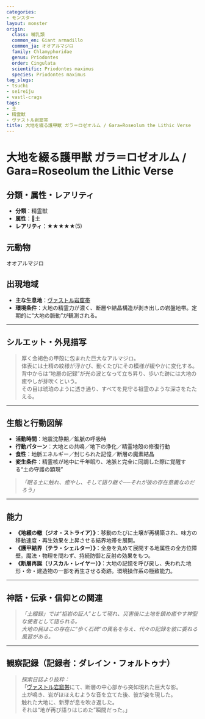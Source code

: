 ```yaml
---
categories:
- モンスター
layout: monster
origin:
  class: 哺乳類
  common_en: Giant armadillo
  common_ja: オオアルマジロ
  family: Chlamyphoridae
  genus: Priodontes
  order: Cingulata
  scientific: Priodontes maximus
  species: Priodontes maximus
tag_slugs:
- tsuchi
- seireiju
- vastl-crags
tags:
- 土
- 精霊獣
- ヴァストル岩窟帯
title: 大地を綴る護甲獣 ガラ＝ロゼオルム / Gara=Roseolum the Lithic Verse
---
```


# 大地を綴る護甲獣 ガラ＝ロゼオルム / Gara=Roseolum the Lithic Verse

## 分類・属性・レアリティ
* **分類**：精霊獣  
* **属性**：🌱土  
* **レアリティ**：★★★★★(5)

## 元動物
オオアルマジロ

## 出現地域
* **主な生息地**：[ヴァストル岩窟帯](../place/vastl_crags.md)  
* **環境条件**：大地の精霊力が濃く、断層や結晶構造が剥き出しの岩盤地帯。定期的に“大地の脈動”が観測される。

---

## シルエット・外見描写
> 厚く金褐色の甲殻に包まれた巨大なアルマジロ。  
> 体表には土精の紋様が浮かび、動くたびにその模様が緩やかに変化する。  
> 背中からは“地層の記録”が光の波となって立ち昇り、歩いた跡には大地の癒やしが芽吹くという。  
> その目は琥珀のように透き通り、すべてを見守る祖霊のような深さをたたえる。

---

## 生態と行動図解
* **活動時間**：地震沈静期／鉱脈の呼吸時  
* **行動パターン**：大地との共鳴／地下の浄化／精霊地殻の修復行動  
* **食性**：地脈エネルギー／封じられた記憶／断層の魔素結晶  
* **変生条件**：精霊核が地中に千年眠り、地脈と完全に同調した際に覚醒する“土の守護の顕現”

> *「眠る土に触れ、癒やし、そして語り継ぐ──それが彼の存在意義なのだろう」*

---

## 能力
* **《地綴の轍（ジオ・ストライア）》**：移動のたびに土壌が再構築され、味方の移動速度・再生効果を上昇させる結界地帯を展開。  
* **《護甲結界（テラ・シェルター）》**：全身を丸めて展開する地属性の全方位障壁。魔法・物理を問わず、持続防御と反射の効果をもつ。  
* **《断層再誕（リスカル・レイヤー）》**：大地の記憶を呼び戻し、失われた地形・命・建造物の一部を再生させる奇跡。環境操作系の極致能力。

---

## 神話・伝承・信仰との関連
> *「土綴録」では“祖岩の証人”として現れ、災害後に土地を鎮め癒やす神聖な使者として語られる。  
> 大地の民はこの存在に“歩く石碑”の異名を与え、代々の記録を彼に委ねる風習がある。*

---

## 観察記録（記録者：ダレイン・フォルトゥナ）

> *探索日誌より抜粋：*  
> 「[ヴァストル岩窟帯](../place/vastl_crags.md)にて、断層の中心部から突如現れた巨大な影。  
> 土が鳴き、岩がほほえむような音を立てた後、彼が姿を現した。  
> 触れた大地に、新芽が息を吹き返した。  
> それは“地が再び語りはじめた”瞬間だった。」